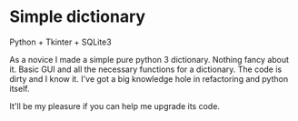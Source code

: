 # Simple dictionary
Python + Tkinter + SQLite3 

As a novice I made a simple pure python 3 dictionary. 
Nothing fancy about it. Basic GUI and all the necessary functions for a dictionary. 
The code is dirty and I know it. I've got a big knowledge hole in refactoring and python itself.

It'll be my pleasure if you can help me upgrade its code. 
